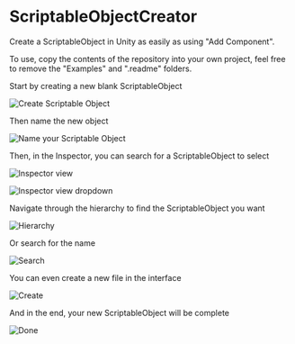# ScriptableObjectCreator
Create a ScriptableObject in Unity as easily as using "Add Component".

To use, copy the contents of the repository into your own project, feel free to remove the "Examples" and ".readme" folders.

Start by creating a new blank ScriptableObject

![Create Scriptable Object](.readme/create_so.png)

Then name the new object 

![Name your Scriptable Object](.readme/name_so.png)

Then, in the Inspector, you can search for a ScriptableObject to select

![Inspector view](.readme/inspector.png)

![Inspector view dropdown](.readme/dropdown.png)

Navigate through the hierarchy to find the ScriptableObject you want

![Hierarchy](.readme/hierarchy.png)

Or search for the name

![Search](.readme/search.png)

You can even create a new file in the interface

![Create](.readme/create.png)

And in the end, your new ScriptableObject will be complete

![Done](.readme/completed.png)